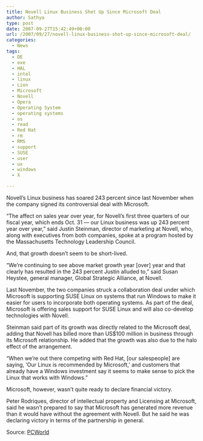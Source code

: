 ```yaml
---
title: Novell Linux Business Shot Up Since Microsoft Deal
author: Sathya
type: post
date: 2007-09-27T15:42:49+00:00
url: /2007/09/27/novell-linux-business-shot-up-since-microsoft-deal/
categories:
  - News
tags:
  - DE
  - exe
  - HAL
  - intel
  - linux
  - Lion
  - Microsoft
  - Novell
  - Opera
  - Operating System
  - operating systems
  - os
  - read
  - Red Hat
  - rm
  - RMS
  - support
  - SUSE
  - user
  - ux
  - windows
  - X

---
```

<p class="storybody">
  Novell&#8217;s Linux business has soared 243 percent since last November when the company signed its controversial deal with Microsoft.
</p>

<p class="storybody">
  &#8220;The affect on sales year over year, for Novell&#8217;s first three quarters of our fiscal year, which ends Oct. 31 &#8212; our Linux business was up 243 percent year over year,&#8221; said Justin Steinman, director of marketing at Novell, who, along with executives from both companies, spoke at a program hosted by the Massachusetts Technology Leadership Council.
</p>

<p class="storybody">
  And, that growth doesn&#8217;t seem to be short-lived.
</p>

<p class="storybody">
  &#8220;We&#8217;re continuing to see above market growth year [over] year and that clearly has resulted in the 243 percent Justin alluded to,&#8221; said Susan Heystee, general manager, Global Strategic Alliance, at Novell.
</p>

<p class="storybody">
  Last November, the two companies struck a collaboration deal under which Microsoft is supporting SUSE Linux on systems that run Windows to make it easier for users to incorporate both operating systems. As part of the deal, Microsoft is offering sales support for SUSE Linux and will also co-develop technologies with Novell.
</p>

<p class="storybody">
  Steinman said part of its growth was directly related to the Microsoft deal, adding that Novell has billed more than US$100 million in business through its Microsoft relationship. He added that the growth was also due to the halo effect of the arrangement.
</p>

<p class="storybody">
  &#8220;When we&#8217;re out there competing with Red Hat, [our salespeople] are saying, &#8216;Our Linux is recommended by Microsoft,&#8217; and customers that already have a Windows investment say it seems to make sense to pick the Linux that works with Windows.&#8221;
</p>

<p class="storybody">
  Microsoft, however, wasn&#8217;t quite ready to declare financial victory.
</p>

<p class="storybody">
  Peter Rodriques, director of intellectual property and Licensing at Microsoft, said he wasn&#8217;t prepared to say that Microsoft has generated more revenue than it would have without the agreement with Novell. But he said he was declaring victory in terms of the partnership in general.
</p>

<p class="storybody">
  Source: <a href="http://www.pcworld.idg.com.au/index.php/id;63055845">PCWorld</a>
</p>
